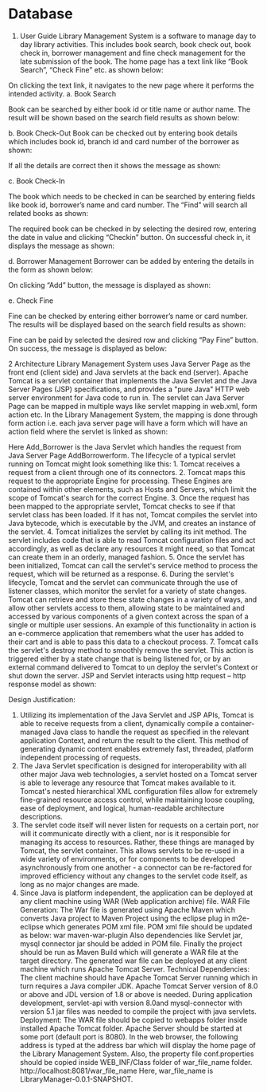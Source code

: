 # Database
1.	User Guide
Library Management System is a software to manage day to day library activities. This includes book search, book check out, book check in, borrower management and fine check management for the late submission of the book.
The home page has a text link like “Book Search”, “Check Fine” etc. as shown below:
 
On clicking the text link, it navigates to the new page where it performs the intended activity.
a.	Book Search
 
Book can be searched by either book id or title name or author name. The result will be shown based on the search field results as shown below:
 
b.	Book Check-Out
Book can be checked out by entering book details which includes book id, branch id and card number of the borrower as shown:
 
If all the details are correct then it shows the message as shown:
 
c.	Book Check-In
 
The book which needs to be checked in can be searched by entering fields like book id, borrower’s name and card number. The “Find” will search all related books as shown:
 
The required book can be checked in by selecting the desired row, entering the date in value and clicking “Checkin” button.
On successful check in, it displays the message as shown:
 
d.	Borrower Management
Borrower can be added by entering the details in the form as shown below:
 
On clicking “Add” button, the message is displayed as shown:
 
e.	Check Fine
 
Fine can be checked by entering either borrower’s name or card number. The results will be displayed based on the search field results as shown:
 
Fine can be paid by selected the desired row and clicking “Pay Fine” button. On success, the message is displayed as below:
 

2 Architecture
Library Management System uses Java Server Page as the front end (client side) and Java servlets at the back end (server). Apache Tomcat is a servlet container that implements the Java Servlet and the Java Server Pages (JSP) specifications, and provides a "pure Java" HTTP web server environment for Java code to run in. The servlet can Java Server Page can be mapped in multiple ways like servlet mapping in web.xml, form action etc. In the Library Management System, the mapping is done through form action i.e. each java server page will have a form which will have an action field where the servlet is linked as shown:
<form name="AddBorrowerform" action=Add_Borrower method="post">
Here Add_Borrower is the Java Servlet which handles the request from Java Server Page AddBorrowerform.
The lifecycle of a typical servlet running on Tomcat might look something like this:
1.	Tomcat receives a request from a client through one of its connectors.
2.	Tomcat maps this request to the appropriate Engine for processing.  These Engines are contained within other elements, such as Hosts and Servers, which limit the scope of Tomcat's search for the correct Engine.
3.	Once the request has been mapped to the appropriate servlet, Tomcat checks to see if that servlet class has been loaded.  If it has not, Tomcat compiles the servlet into Java bytecode, which is executable by the JVM, and creates an instance of the servlet.
4.	Tomcat initializes the servlet by calling its init method.  The servlet includes code that is able to read Tomcat configuration files and act accordingly, as well as declare any resources it might need, so that Tomcat can create them in an orderly, managed fashion.
5.	Once the servlet has been initialized, Tomcat can call the servlet's service method to process the request, which will be returned as a response.
6.	During the servlet's lifecycle, Tomcat and the servlet can communicate through the use of listener classes, which monitor the servlet for a variety of state changes.  Tomcat can retrieve and store these state changes in a variety of ways, and allow other servlets access to them, allowing state to be maintained and accessed by various components of a given context across the span of a single or multiple user sessions.  An example of this functionality in action is an e-commerce application that remembers what the user has added to their cart and is able to pass this data to a checkout process.
7.	Tomcat calls the servlet's destroy method to smoothly remove the servlet.  This action is triggered either by a state change that is being listened for, or by an external command delivered to Tomcat to un deploy the servlet's Context or shut down the server.
JSP and Servlet interacts using http request – http response model as shown:
   



Design Justification:
1)	Utilizing its implementation of the Java Servlet and JSP APIs, Tomcat is able to receive requests from a client, dynamically compile a container-managed Java class to handle the request as specified in the relevant application Context, and return the result to the client.  This method of generating dynamic content enables extremely fast, threaded, platform independent processing of requests.
2)	The Java Servlet specification is designed for interoperability with all other major Java web technologies, a servlet hosted on a Tomcat server is able to leverage any resource that Tomcat makes available to it.  Tomcat's nested hierarchical XML configuration files allow for extremely fine-grained resource access control, while maintaining loose coupling, ease of deployment, and logical, human-readable architecture descriptions.
3)	The servlet code itself will never listen for requests on a certain port, nor will it communicate directly with a client, nor is it responsible for managing its access to resources.  Rather, these things are managed by Tomcat, the servlet container. This allows servlets to be re-used in a wide variety of environments, or for components to be developed asynchronously from one another - a connector can be re-factored for improved efficiency without any changes to the servlet code itself, as long as no major changes are made.
4)	Since Java is platform independent, the application can be deployed at any client machine using WAR (Web application archive) file. 
WAR File Generation:
The War file is generated using Apache Maven which converts Java project to Maven Project using the eclipse plug in m2e-eclipse which generates POM xml file. POM xml file should be updated as below:
<packaging>war</packaging>
<artifactId>maven-war-plugin</artifactId>
Also dependencies like Servlet jar, mysql connector jar should be added in POM file.
Finally the project should be run as Maven Build which will generate a WAR file at the target directory. The generated war file can be deployed at any client machine which runs Apache Tomcat Server.
Technical Dependencies:
The client machine should have Apache Tomcat Server running which in turn requires a Java compiler JDK. Apache Tomcat Server version of 8.0 or above and JDL version of 1.8 or above is needed. 
During application development, servlet-api with version 8.0and mysql-connector with version 5.1 jar files was needed to compile the project with java servlets. 
Deployment:
The WAR file should be copied to webapps folder inside installed Apache Tomcat folder. Apache Server should be started at some port (default port is 8080). In the web browser, the following address is typed at the address bar which will display the home page of the Library Management System. Also, the property file conf.properties should be copied inside WEB_INF/Class folder of war_file_name folder. 
http://localhost:8081/war_file_name
Here, war_file_name is LibraryManager-0.0.1-SNAPSHOT.  

